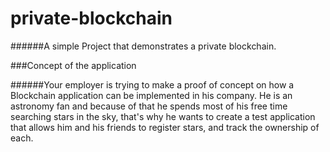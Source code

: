 # private-blockchain

######A simple Project that demonstrates a private blockchain. 

###Concept of the application 

######Your employer is trying to make a proof of concept on how a Blockchain application can be implemented in his company. He is an astronomy fan and because of that he spends most of his free time searching stars in the sky, that's why he wants to create a test application that allows him and his friends to register stars, and track the ownership of each.
